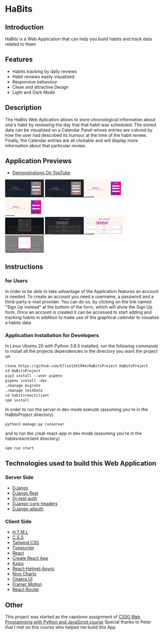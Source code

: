# HaBits 
## Introduction
HaBits is a Web Application that can help you build habits and track data related to them

## Features
- Habits tracking by daily reviews
- Habit reviews easily visualized
- Responsive behaviour
- Clean and attractive Design
- Light and Dark Mode

## Description
The HaBits Web Aplication allows to store chronological information about one's habit by reviewing the day that that habit was scheduled. The stored data can be visualized on a Calendar Panel whose entries are colored by how the user had described its humour at the time of the habit review.
Finally, the Calendar entries are all clickable and will display more information about that particular review.

## Application Previews
- [Demonstrations On YouTube](https://www.youtube.com/playlist?list=PL5-tfLwc7d7HnUji9f3UjgYvCu4KNwOsT)
    <div>
<a href="https://github.com/Ellie1341994/HaBitsProject/blob/main/AppScreenshots/p1.png?raw=true">
    <img src="https://github.com/Ellie1341994/HaBitsProject/blob/main/AppScreenshots/p1.png?raw=true" width="25%"/>
</a>
<a href="https://github.com/Ellie1341994/HaBitsProject/blob/main/AppScreenshots/p2.png?raw=true">
    <img src="https://github.com/Ellie1341994/HaBitsProject/blob/main/AppScreenshots/p2.png?raw=true" width="25%"/>
</a>
<a href="https://github.com/Ellie1341994/HaBitsProject/blob/main/AppScreenshots/p3.png?raw=true">
    <img src="https://github.com/Ellie1341994/HaBitsProject/blob/main/AppScreenshots/p3.png?raw=true" width="25%"/>
</a>
<a href="https://github.com/Ellie1341994/HaBitsProject/blob/main/AppScreenshots/p4.png?raw=true">
    <img src="https://github.com/Ellie1341994/HaBitsProject/blob/main/AppScreenshots/p4.png?raw=true" width="25%"/>
</a>
<div>
    <div>
<a href="https://github.com/Ellie1341994/HaBitsProject/blob/main/AppScreenshots/p7.png?raw=true">
    <img src="https://github.com/Ellie1341994/HaBitsProject/blob/main/AppScreenshots/p7.png?raw=true" width="25%"/>
</a>
<a href="https://github.com/Ellie1341994/HaBitsProject/blob/main/AppScreenshots/p6.png?raw=true">
    <img src="https://github.com/Ellie1341994/HaBitsProject/blob/main/AppScreenshots/p6.png?raw=true" width="25%"/>
</a>
<a href="https://github.com/Ellie1341994/HaBitsProject/blob/main/AppScreenshots/p5.png?raw=true">
    <img src="https://github.com/Ellie1341994/HaBitsProject/blob/main/AppScreenshots/p5.png?raw=true" width="25%"/>
</a>
<a href="https://github.com/Ellie1341994/HaBitsProject/blob/main/AppScreenshots/p8.png?raw=true">
    <img src="https://github.com/Ellie1341994/HaBitsProject/blob/main/AppScreenshots/p8.png?raw=true" width="25%"/>
</a>
<div>

## Instructions
### for Users
In order to be able to take advantage of the Application features
an account is needed.
To create an account you need a username, a password and a third-party e-mail provider. You
can do so, by clicking on the link named "Sign Up instead" at the bottom of the form, which will show the Sign Up form.
Once an account is created it can be accessed to start adding and tracking habits in addition to make use of the graphical calendar to visualize a habits data

### Application Installation for Developers
In Linux Ubuntu 20 with Python 3.8.5 installed, run the following commands to install all the projects dependencies in the directory you want the project on
```
clone https://github.com/Ellie1341994/HaBitsProject HaBitsProject
cd HaBitsProject
pip3 install --user pipenv
pipenv install -dev
./manage migrate
./manage testData
cd habitsreactclient
npm install
```
In order to run the server in dev mode execute (assuming you're in the HaBitsProject directory)
```
python3 manage.py runserver
```
and to run the creat-react-app in dev mode (assuming you're in the habitsreactclient directory)
```
npm run start
```

## Technologies used to build this Web Application
### Server Side
- [DJango](https://www.djangoproject.com/start/overview/)
- [DJango Rest](https://www.django-rest-framework.org/)
- [Dj-rest-auth](https://dj-rest-auth.readthedocs.io/en/latest/index.html)
- [DJango-cors-headers](https://github.com/adamchainz/django-cors-headers)
- [DJango-allauth](https://django-allauth.readthedocs.io/en/latest/index.html)

### Client Side
- [H.T.M.L](https://html.spec.whatwg.org/)
- [C.S.S](https://www.w3.org/Style/CSS/specs.en.html)
- [Tailwind CSS](https://tailwindcss.com/)
- [Typescript](https://www.typescriptlang.org/docs/handbook/jsx.html)
- [React](https://reactjs.org/)
- [Create React App](https://create-react-app.dev/docs/adding-typescript/)
- [Axios](https://www.npmjs.com/package/axios)
- [React-Helmet-Async](https://www.npmjs.com/package/react-helmet-async?activeTab=readme)
- [Nivo Charts](https://nivo.rocks/)
- [Chakra UI](https://chakra-ui.com/)
- [Framer Motion](https://www.framer.com/api/motion/)
- [React-Router](https://www.framer.com/api/motion/)

## Other
This project was started as the capstone assignment of [CS50 Web Programming with Python and JavaScrpt course](https://www.edx.org/course/cs50s-web-programming-with-python-and-javascript)
Special thanks to Peter that I met on this course who helped me build this App
